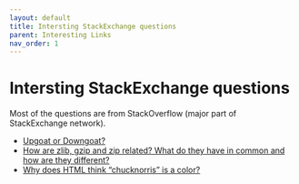 ```yaml
---
layout: default
title: Intersting StackExchange questions
parent: Interesting Links
nav_order: 1
---
```


# Intersting StackExchange questions

Most of the questions are from StackOverflow (major part of StackExchange network).

- [Upgoat or Downgoat?](https://codegolf.stackexchange.com/questions/71631/upgoat-or-downgoat)
- [How are zlib, gzip and zip related? What do they have in common and how are they different?](https://stackoverflow.com/questions/20762094/how-are-zlib-gzip-and-zip-related-what-do-they-have-in-common-and-how-are-they/20765054#20765054)
- [Why does HTML think “chucknorris” is a color?](https://stackoverflow.com/questions/8318911/why-does-html-think-chucknorris-is-a-color)
